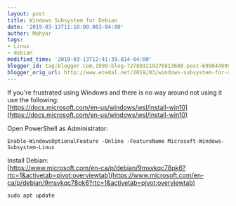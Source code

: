 ```yaml
---
layout: post
title: Windows Subsystem for Debian
date: '2019-03-13T11:10:00.003-04:00'
author: Mahyar
tags:
- Linux
- debian
modified_time: '2019-03-13T12:41:39.814-04:00'
blogger_id: tag:blogger.com,1999:blog-727803219276813688.post-6998449994862777586
blogger_orig_url: http://www.etedal.net/2019/03/windows-subsystem-for-debian.html
---
```



If you're frustrated using Windows and there is no way around not using it use the following:  
[https://docs.microsoft.com/en-us/windows/wsl/install-win10](https://docs.microsoft.com/en-us/windows/wsl/install-win10)  
  
Open PowerShell as Administrator:  
```
Enable-WindowsOptionalFeature -Online -FeatureName Microsoft-Windows-Subsystem-Linux
```
Install Debian:  
[https://www.microsoft.com/en-ca/p/debian/9msvkqc78pk6?rtc=1&activetab=pivot:overviewtab](https://www.microsoft.com/en-ca/p/debian/9msvkqc78pk6?rtc=1&activetab=pivot:overviewtab)  
 ```
sudo apt update
```
